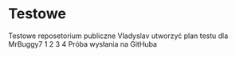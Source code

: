 # Testowe
Testowe reposetorium publiczne Vladyslav
utworzyć plan testu dla MrBuggy7
1
2
3
4
Próba wysłania na GitHuba